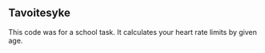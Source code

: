 ## Tavoitesyke

This code was for a school task.
It calculates your heart rate limits by given age.
